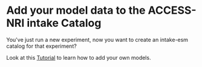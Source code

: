 # Add your model data to the ACCESS-NRI intake Catalog

You've just run a new experiment, now you want to create an intake-esm catalog for that experiment?

Look at this [Tutorial](https://github.com/ACCESS-NRI/access-nri-intake-catalog/blob/main/docs/how_tos/building_intake-esm_catalogs.ipynb)  to learn how to add your own models.